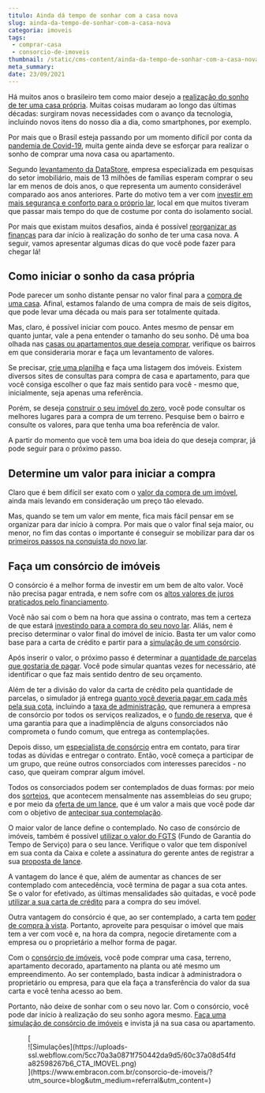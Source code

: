 ```yaml
---
titulo: Ainda dá tempo de sonhar com a casa nova
slug: ainda-da-tempo-de-sonhar-com-a-casa-nova
categoria: imoveis
tags:
 - comprar-casa
 - consorcio-de-imoveis
thumbnail: /static/cms-content/ainda-da-tempo-de-sonhar-com-a-casa-nova.jpg
meta_summary: 
date: 23/09/2021
---
```

Há muitos anos o brasileiro tem como maior desejo a [realização do sonho de ter uma casa própria](https://www.embracon.com.br/blog/como-conquistar-a-estabilidade-da-casa-propria). Muitas coisas mudaram ao longo das últimas décadas: surgiram novas necessidades com o avanço da tecnologia, incluindo novos itens do nosso dia a dia, como smartphones, por exemplo.

Por mais que o Brasil esteja passando por um momento difícil por conta da [pandemia de Covid-19](https://www.embracon.com.br/blog/como-guardar-dinheiro-em-tempos-de-pandemia), muita gente ainda deve se esforçar para realizar o sonho de comprar uma nova casa ou apartamento.

Segundo [levantamento da DataStore](https://6minutos.uol.com.br/minhas-financas/sonho-da-casa-propria-mais-de-13-milhoes-de-familias-pretendem-comprar-imovel-em-ate-2-anos/), empresa especializada em pesquisas do setor imobiliário, mais de 13 milhões de famílias esperam comprar o seu lar em menos de dois anos, o que representa um aumento considerável comparado aos anos anteriores. Parte do motivo tem a ver com [investir em mais segurança e conforto para o próprio lar](https://www.embracon.com.br/blog/8-motivos-que-comprovam-que-consorcio-e-investimento), local em que muitos tiveram que passar mais tempo do que de costume por conta do isolamento social.

Por mais que existam muitos desafios, ainda é possível [reorganizar as finanças](https://www.embracon.com.br/blog/planejamento-financeiro-um-guia-para-as-financas-nao-sairem-de-controle) para dar início à realização do sonho de ter uma casa nova. A seguir, vamos apresentar algumas dicas do que você pode fazer para chegar lá!

Como iniciar o sonho da casa própria 
-------------------------------------

Pode parecer um sonho distante pensar no valor final para a [compra de uma casa](https://www.embracon.com.br/blog/8-dicas-compra-primeiro-imovel). Afinal, estamos falando de uma compra de mais de seis dígitos, que pode levar uma década ou mais para ser totalmente quitada.

Mas, claro, é possível iniciar com pouco. Antes mesmo de pensar em quanto juntar, vale a pena entender o tamanho do seu sonho. Dê uma boa olhada nas [casas ou apartamentos que deseja comprar](https://www.embracon.com.br/blog/casa-ou-apartamento-qual-a-melhor-escolha-para-voce), verifique os bairros em que consideraria morar e faça um levantamento de valores.

Se precisar, [crie uma planilha](https://www.embracon.com.br/blog/como-criar-uma-planilha-de-planejamento-financeiro) e faça uma listagem dos imóveis. Existem diversos sites de consultas para compra de casa e apartamento, para que você consiga escolher o que faz mais sentido para você - mesmo que, inicialmente, seja apenas uma referência.

Porém, se deseja [construir o seu imóvel do zero](https://www.embracon.com.br/blog/vai-construir-uma-casa-descubra-quanto-vai-custar), você pode consultar os melhores lugares para a compra de um terreno. Pesquise bem o bairro e consulte os valores, para que tenha uma boa referência de valor.

A partir do momento que você tem uma boa ideia do que deseja comprar, já pode seguir para o próximo passo.

Determine um valor para iniciar a compra 
-----------------------------------------

Claro que é bem difícil ser exato com o [valor da compra de um imóvel](https://www.embracon.com.br/blog/5-coisas-que-voce-precisa-saber-para-construir-uma-casa), ainda mais levando em consideração um preço tão elevado.

Mas, quando se tem um valor em mente, fica mais fácil pensar em se organizar para dar início à compra. Por mais que o valor final seja maior, ou menor, no fim das contas o importante é conseguir se mobilizar para dar os [primeiros passos na conquista do novo lar](https://www.embracon.com.br/blog/como-comprar-um-apartamento).

Faça um consórcio de imóveis 
-----------------------------

O consórcio é a melhor forma de investir em um bem de alto valor. Você não precisa pagar entrada, e nem sofre com os [altos valores de juros praticados pelo financiamento](https://www.embracon.com.br/blog/consorcio-nao-tem-juros-entenda).

Você não sai com o bem na hora que assina o contrato, mas tem a certeza de que estará [investindo para a compra do seu novo lar](https://www.embracon.com.br/blog/como-funciona-consorcio-de-imoveis). Aliás, nem é preciso determinar o valor final do imóvel de início. Basta ter um valor como base para a carta de crédito e partir para a [simulação de um consórcio](https://www.embracon.com.br/blog/descubra-como-fazer-uma-simulacao-no-consorcio).

Após inserir o valor, o próximo passo é determinar a [quantidade de parcelas que gostaria de pagar](https://www.embracon.com.br/blog/como-e-feito-o-pagamento-da-parcela-do-consorcio). Você pode simular quantas vezes for necessário, até identificar o que faz mais sentido dentro de seu orçamento.

Além de ter a divisão do valor da carta de crédito pela quantidade de parcelas, o simulador já entrega [quanto você deveria pagar em cada mês pela sua cota](https://www.embracon.com.br/blog/como-e-feito-o-pagamento-da-parcela-do-consorcio), incluindo a [taxa de administração](https://www.embracon.com.br/blog/como-funciona-a-taxa-de-administracao-de-um-consorcio), que remunera a empresa de consórcio por todos os serviços realizados, e o [fundo de reserva](https://www.embracon.com.br/blog/entenda-como-funciona-a-devolucao-do-fundo-de-reserva), que é uma garantia para que a inadimplência de alguns consorciados não comprometa o fundo comum, que entrega as contemplações.

Depois disso, um [especialista de consórcio](https://www.embracon.com.br/blog/tudo-o-que-voce-precisa-saber-sobre-a-importancia-de-um-consultor-de-consorcio) entra em contato, para tirar todas as dúvidas e entregar o contrato. Então, você começa a participar de um grupo, que reúne outros consorciados com interesses parecidos - no caso, que queiram comprar algum imóvel.

Todos os consorciados podem ser contemplados de duas formas: por meio dos [sorteios](https://www.embracon.com.br/conhecaoconsorcio/como-sao-realizados-os-sorteios-nas-assembleias), que acontecem mensalmente nas assembleias do seu grupo; e por meio da [oferta de um lance](https://www.embracon.com.br/blog/como-fazer-oferta-de-lance-em-consorcio), que é um valor a mais que você pode dar com o objetivo de [antecipar sua contemplação](https://www.embracon.com.br/blog/antecipar-um-consorcio-descubra-aqui).

O maior valor de lance define o contemplado. No caso de consórcio de imóveis, também é possível [utilizar o valor do FGTS](https://www.embracon.com.br/blog/5-passos-para-voce-usar-o-fgts-no-consorcio-imobiliario) (Fundo de Garantia do Tempo de Serviço) para o seu lance. Verifique o valor que tem disponível em sua conta da Caixa e colete a assinatura do gerente antes de registrar a sua [proposta de lance](https://www.embracon.com.br/blog/consorcios-segredos-que-nao-te-contaram).

A vantagem do lance é que, além de aumentar as chances de ser contemplado com antecedência, você termina de pagar a sua cota antes. Se o valor for efetivado, as últimas mensalidades são quitadas, e você pode [utilizar a sua carta de crédito](https://www.embracon.com.br/blog/tudo-o-que-voce-precisa-saber-sobre-a-carta-de-credito-de-consorcios) para a compra do seu imóvel.

Outra vantagem do consórcio é que, ao ser contemplado, a carta tem [poder de compra à vista](https://www.embracon.com.br/blog/pagar-a-vista-ou-parcelado-o-que-e-melhor). Portanto, aproveite para pesquisar o imóvel que mais tem a ver com você e, na hora da compra, negocie diretamente com a empresa ou o proprietário a melhor forma de pagar.

Com o [consórcio de imóveis](https://www.embracon.com.br/blog/guia-completo-consorcio-imobiliario), você pode comprar uma casa, terreno, apartamento decorado, apartamento na planta ou até mesmo um empreendimento. Ao ser contemplado, basta indicar à administradora o proprietário ou empresa, para que ela faça a transferência do valor da sua carta e você tenha acesso ao bem.

Portanto, não deixe de sonhar com o seu novo lar. Com o consórcio, você pode dar início à realização do seu sonho agora mesmo. [Faça uma simulação de consórcio de imóveis](https://www.embracon.com.br/consorcio-de-imoveis) e invista já na sua casa ou apartamento.

<figure class="w-richtext-figure-type-image w-richtext-align-center">[<div>![Simulações](https://uploads-ssl.webflow.com/5cc70a3a0871f750442da9d5/60c37a08d54fda82598267b6_CTA_IMOVEL.png)</div>](https://www.embracon.com.br/consorcio-de-imoveis/?utm_source=blog&utm_medium=referral&utm_content=)</figure>
